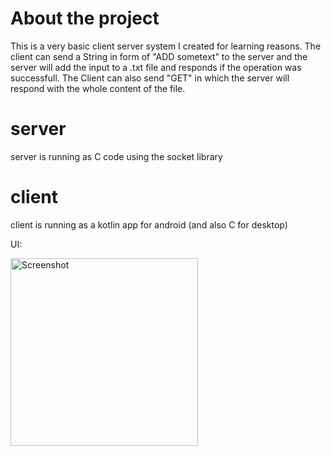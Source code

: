 # About the project
This is a very basic client server system I created for learning reasons. The client can send a String in form of "ADD sometext" to the server and the server will add the input to a .txt file and responds if the operation was successfull. The Client can also send "GET" in which the server will respond with the whole content of the file.

# server
server is running as C code using the socket library

# client
client is running as a kotlin app for android (and also C for desktop)

UI:

<img src="https://github.com/drashie/simple-client-server/assets/106255805/74deab58-a5dd-4e78-808b-d0a22735634e" alt="Screenshot" width="300">

